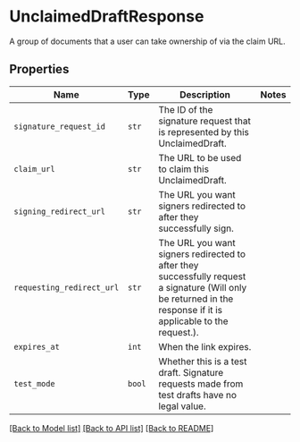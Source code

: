 # UnclaimedDraftResponse

A group of documents that a user can take ownership of via the claim URL.

## Properties
Name | Type | Description | Notes
------------ | ------------- | ------------- | -------------
| `signature_request_id` | ```str``` |  The ID of the signature request that is represented by this UnclaimedDraft.  |  |
| `claim_url` | ```str``` |  The URL to be used to claim this UnclaimedDraft.  |  |
| `signing_redirect_url` | ```str``` |  The URL you want signers redirected to after they successfully sign.  |  |
| `requesting_redirect_url` | ```str``` |  The URL you want signers redirected to after they successfully request a signature (Will only be returned in the response if it is applicable to the request.).  |  |
| `expires_at` | ```int``` |  When the link expires.  |  |
| `test_mode` | ```bool``` |  Whether this is a test draft. Signature requests made from test drafts have no legal value.  |  |

[[Back to Model list]](../README.md#documentation-for-models) [[Back to API list]](../README.md#documentation-for-api-endpoints) [[Back to README]](../README.md)

